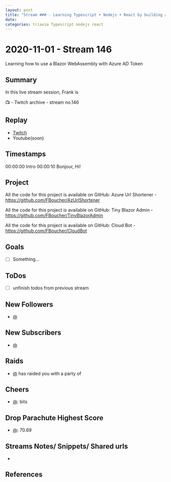 ```yaml
---
layout: post
title: "Stream ### - Learning Typescript + Nodejs + React by building a trivia game"
date: 
categories: triavia Typescript nodejs react
---
```


# 2020-11-01 - Stream 146
 Learning how to use a Blazor WebAssembly with Azure AD Token

## Summary

In this live stream session, Frank is 

📺 - Twitch archive - stream no.146

## Replay


- [Twitch](https://www.twitch.tv/fboucheros)
- Youtube(soon)


## Timestamps

00:00:00 Intro
00:00:10 Bonjour, Hi!


Project
-------

All the code for this project is available on GitHub: Azure Url Shortener - https://github.com/FBoucher/AzUrlShortener

All the code for this project is available on GitHub: Tiny Blazor Admin - https://github.com/FBoucher/TinyBlazorAdmin

All the code for this project is available on GitHub: Cloud Bot - https://github.com/FBoucher/CloudBot


Goals
-----

- [ ] Something...



ToDos
-----
- [ ] unfinish todos from previous stream


New Followers
-------------

- [@](https://www.twitch.tv/)


New Subscribers
---------------

- [@](https://www.twitch.tv/)


Raids
------

- [@](https://www.twitch.tv/) has raided you with a party of 



Cheers
------

- [@](https://www.twitch.tv/):  bits


Drop Parachute Highest Score
----------------------------

- [@](https://www.twitch.tv/):  70.69



Streams Notes/ Snippets/ Shared urls
-----------------------------------

- 


References
----------

